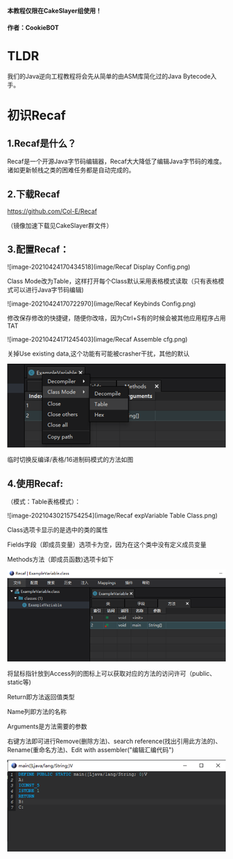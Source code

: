 #### **本教程仅限在CakeSlayer组使用！**

#### **作者：CookieBOT**

# TLDR

我们的Java逆向工程教程将会先从简单的由ASM库简化过的Java Bytecode入手。



# 初识Recaf

## 1.Recaf是什么？

Recaf是一个开源Java字节码编辑器，Recaf大大降低了编辑Java字节码的难度。 诸如更新帧栈之类的困难任务都是自动完成的。 

## 2.下载Recaf

https://github.com/Col-E/Recaf

（镜像加速下载见CakeSlayer群文件）

## 3.配置Recaf：

![image-20210424170434518](image/Recaf Display Config.png)

Class Mode改为Table，这样打开每个Class默认采用表格模式读取（只有表格模式可以进行Java字节码编辑)

![image-20210424170722970](image/Recaf Keybinds Config.png)

修改保存修改的快捷键，随便你改啥，因为Ctrl+S有的时候会被其他应用程序占用TAT

![image-20210424171245403](image/Recaf Assemble cfg.png)

关掉Use existing data,这个功能有可能被crasher干扰，其他的默认

![image-20210424171406825](image/Recaf临时切换模式.png)

临时切换反编译/表格/16进制码模式的方法如图

## 4.使用Recaf:

（模式：Table表格模式）：

![image-20210430215754254](image/Recaf expVariable Table Class.png)

Class选项卡显示的是选中的类的属性

Fields字段（即成员变量）选项卡为空，因为在这个类中没有定义成员变量

Methods方法（即成员函数)选项卡如下

![](image/ExampleVariableTable.png)

将鼠标指针放到Access列的图标上可以获取对应的方法的访问许可（public、static等)

Return即方法返回值类型

Name列即方法的名称

Arguments是方法需要的参数

右键方法即可进行Remove(删除方法)、search reference(找出引用此方法的)、Rename(重命名方法)、Edit with assembler("编辑汇编代码")

![image-20210430222052872](image/ExampleVariableASM.png)

